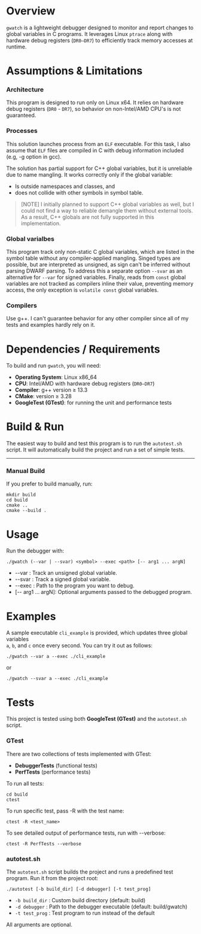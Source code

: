 # Overview
`gwatch` is a lightweight debugger designed to monitor
and report changes to global variables in C programs.
It leverages Linux `ptrace` along with hardware debug registers (`DR0–DR7`)
to efficiently track memory accesses at runtime.

# Assumptions & Limitations 

### Architecture
This program is designed to run only on Linux x64.
It relies on hardware debug registers (`DR0` - `DR7`), so behavior
on non-Intel/AMD CPU's is not guaranteed.

### Processes
This solution launches process from an `ELF` executable.
For this task, I also assume that `ELF` files are compiled in C with
debug information included (e.g, -g option in gcc).

The solution has partial support for C++ global variables, but it is unreliable
due to name mangling. It works correctly only if the global variable:
- Is outside namespaces and classes, and
- does not collide with other symbols in symbol table.

> [NOTE]
> I initially planned to support C++ global variables as well,
> but I could not find a way to reliable demangle them without external
> tools. As a result, C++ globals are not fully supported in this implementation.

### Global varialbes
This program track only non-static C global variables, which are
listed in the symbol table without any compiler-applied mangling.
Singed types are possible, but are interpreted as unsigned, as
sign can't be inferred without parsing DWARF parsing. To address this
a separate option `--svar` as an alternative for `--var` for signed variables.
Finally, reads from `const` global variables are not tracked as compilers
inline their value, preventing memory access, the only exception is `volatile const`
global variables.


### Compilers
Use g++. I can't guarantee behavior for any other compiler since all
of my tests and examples hardly rely on it.

# Dependencies / Requirements

To build and run `gwatch`, you will need:

- **Operating System**: Linux x86_64
- **CPU**: Intel/AMD with hardware debug registers (`DR0–DR7`)
- **Compiler**: g++ version ≥ 13.3
- **CMake**: version ≥ 3.28
- **GoogleTest (GTest)**: for running the unit and performance tests

# Build & Run
The easiest way to build and test this program is to run the `autotest.sh` script.
It will automatically build the project and run a set of simple tests.

---

### Manual Build

If you prefer to build manually, run:

```shell
mkdir build
cd build
cmake ..
cmake --build .
```

# Usage

Run the debugger with:
```shell
./gwatch (--var | --svar) <symbol> --exec <path> [-- arg1 ... argN]
```

- --var <symbol>: Track an unsigned global variable.
- --svar <symbol>: Track a signed global variable.
- --exec <path>: Path to the program you want to debug.
- [-- arg1 ... argN]: Optional arguments passed to the debugged program.

# Examples

A sample executable `cli_example` is provided, which updates three global variables  
`a`, `b`, and `c` once every second. You can try it out as follows:

```shell
./gwatch --var a --exec ./cli_example
```

or

```shell
./gwatch --svar a --exec ./cli_example
```

# Tests
This project is tested using both **GoogleTest (GTest)** and the `autotest.sh` script.

### GTest

There are two collections of tests implemented with GTest:
- **DebuggerTests** (functional tests)
- **PerfTests** (performance tests)

To run all tests:
```shell
cd build
ctest
```

To run specific test, pass -R with the test name:
```shell
ctest -R <test_name>
```
To see detailed output of performance tests, run with --verbose:
```shell
ctest -R PerfTests --verbose 
```

### autotest.sh

The `autotest.sh` script builds the project and runs a predefined test program.
Run it from the project root:
```shell
./autotest [-b build_dir] [-d debugger] [-t test_prog]
```
- `-b build_dir` : Custom build directory (default: build)
- `-d debugger` : Path to the debugger executable (default: build/gwatch)
- `-t test_prog` : Test program to run instead of the default

All arguments are optional.

